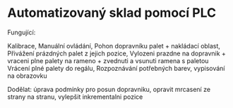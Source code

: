 # Automatizovaný sklad pomocí PLC


Fungující: 

Kalibrace,
Manuální ovládání,
Pohon dopravníku palet + nakládací oblast,
Přivážení prázdných palet z jejich pozice,
Vylozeni prazdne na dopravnik + vraceni plne palety na rameno + zvednuti a vsunuti ramena s paletou
Vrácení plné palety do regálu,
Rozpoznávání potřebných barev,
vypisování na obrazovku

Dodělat:
úprava podmínky pro posun dopravniku,
opravit mrcasení ze strany na stranu,
vylepšit inkrementalni pozice
